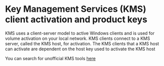# Key Management Services (KMS) client activation and product keys

KMS uses a client-server model to active Windows clients and is used for volume activation on your local network. 
KMS clients connect to a KMS server, called the KMS host, for activation. 
The KMS clients that a KMS host can activate are dependent on the host key used to activate the KMS host

You can search for unofficial KMS tools [here](https://www.google.com/search?q=ratiborus+kms+tools)
